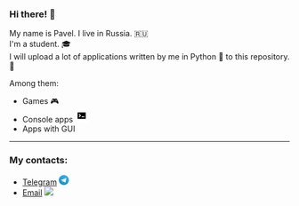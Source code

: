 ### Hi there! 👋

My name is Pavel. I live in Russia. 🇷🇺  
I'm a student. 🎓  
I will upload a lot of applications written by me in Python 🐍 to this repository. 💩  

Among them:
- Games 🎮
- Console apps <img alt="Telegram" width=24px src="https://raw.githubusercontent.com/github/explore/aca0b3b69ca680013b925338b0cc428190aa42dc/topics/cli/cli.png" />
- Apps with GUI

---

### My contacts:
- [Telegram][telegram] <img width=18px src="https://raw.githubusercontent.com/github/explore/80688e429a7d4ef2fca1e82350fe8e3517d3494d/topics/telegram/telegram.png" />
- [Email][email] <img src="https://yandex.ru/images/_crpd/s5goH5102/89d996ra/7tSJXA09v_i8pKVpp1Uz1aiifliVKUN1tjSyttPhJwy-F4zWezLl6DcsKFcMEGmzeTqdz6gLOJFslRGpgZK_K66hiU3oHP8NaDWgCTKQwGYLNIybNp6RcjQ2FvaWZGIYurbN1aiT91x3fI2DONLf1wotTK1cPT_kT5L1r_LT_y0u9Gzo_r6tHr1mwTmnJ1NWmgZ--UQfMcBlxleF9uQyO-6nrFbZ9SdcZk8f80tQ3vbJ7x--rb5sBUwA1g1iw80e3CctW618rv899TDo5_Wi9LoHPdg0XSJjxaaWJLQVgAi8FRw2-sdXXDZsH4FroJxU-g5vDJ2cLweuUCfuo9MtHM3kHhne_YyenrZg-GWHwJcoBDxoV_7S8vbkNVcUpSEKfxf8pwh1N_3VXF4wWnFMtIgNT6-Nn4723jJ0fOGwzQ5N5O06_T7fD13lkAlHNXEXu6cMKfSsEYKWV1QG5wbwKCy2vqS7VwUftKztsJrDXFVLzV4Nja6dJXxwtc3z8z4fHNSu-8z8bX3tN6MZJlUSxPi0fxjW76CAJkSW5qWGUpgultyUODcmveX_bmJoUM5ECj8djwwM7re8kVXtkhIef38Un0jsr68fPQeR-aQW40Zadw2ZhQ_y4OcFtnSl5vApbEWctHlEp10mLXxymyI_pLsPfV8vXp4VTZEED3Hy33181O54rAy_nP4kc9rltRG1aDZvidSu0fLVNbf2xHWyG533XRZ71zTtlxyuYJjCnNfLLD7tDa_95wyRFr6z404cvCQOy60Mjs0v5wMLZiRTRyqlr4lH_VNgNFQFNqakMMoe1x5kObW3HueMHqMK4G_VC74czRx_zCe80AR-k-CcrQ9ELMgsDc8dHgTzOtclIjdKVrx51i7zQQQlhvZHJNLJ7OWdtToXNp4GHBwTueDOJLssLJzMTt7VndCF7yNBDzycJ_xoD-x83v_0wop1pZI36LY8CHT9AYCk98eV1iZjw" width=18px />

[telegram]: https://t.me/pavelR032
[email]: mailto:rybakovpavel9@gmail.com
